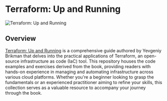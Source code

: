 # Terraform: Up and Running

![Terraform: Up and Running](https://m.media-amazon.com/images/I/81TuTt5Sz3L._SY522_.jpg)

## Overview

<a href="https://a.co/d/9rsj6cl" target="_blank">Terraform: Up and Running</a> is a comprehensive guide authored by Yevgeniy Brikman that delves into the practical applications of Terraform, an open-source infrastructure as code (IaC) tool. This repository houses the code examples and exercises derived from the book, providing readers with hands-on experience in managing and automating infrastructure across various cloud platforms. Whether you're a beginner looking to grasp the fundamentals or an experienced practitioner aiming to refine your skills, this collection serves as a valuable resource to accompany your journey through the book.
